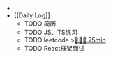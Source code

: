 -
- [[Daily Log]]
	- TODO 简历
	- TODO JS、TS练习
	- TODO leetcode >[🍅🍅🍅 75min](#agenda-pomo://?t=f-1691135401379-1500%2Cf-1691141961742-1500%2Cf-1691145931957-1500)
	- TODO React框架面试